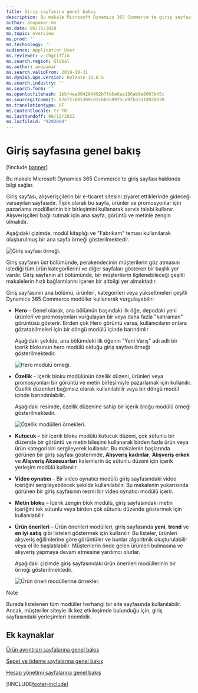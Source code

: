```yaml
---
title: Giriş sayfasına genel bakış
description: Bu makale Microsoft Dynamics 365 Commerce'te giriş sayfası hakkında bilgi sağlar.
author: anupamar-ms
ms.date: 09/15/2020
ms.topic: overview
ms.prod: ''
ms.technology: ''
audience: Application User
ms.reviewer: v-chgriffin
ms.search.region: Global
ms.author: anupamar
ms.search.validFrom: 2019-10-31
ms.dyn365.ops.version: Release 10.0.5
ms.search.industry: ''
ms.search.form: ''
ms.openlocfilehash: 1bbf4ee904204492b7fb6e6aa186ab9e8087b45c
ms.sourcegitcommit: 87e727005399c82cbb6509f5ce9fb33d18928d30
ms.translationtype: HT
ms.contentlocale: tr-TR
ms.lasthandoff: 08/12/2022
ms.locfileid: "9292094"
---
```

# <a name="home-page-overview"></a>Giriş sayfasına genel bakış

[!include [banner](includes/banner.md)]

Bu makale Microsoft Dynamics 365 Commerce'te giriş sayfası hakkında bilgi sağlar.

Giriş sayfası, alışverişçilerin bir e-ticaret sitesini ziyaret ettiklerinde gideceği varsayılan sayfasıdır. Tipik olarak bu sayfa, ürünler ve promosyonlar için pazarlama modüllerinin bir birleşimini kullanarak servis talebi kullanır. Alışverişçileri bağlı tutmak için ana sayfa, görüntü ve metinle zengin olmalıdır.

Aşağıdaki çizimde, modül kitaplığı ve "Fabrikam" teması kullanılarak oluşturulmuş bir ana sayfa örneği gösterilmektedir.

![Giriş sayfası örneği.](./media/Homepage2.PNG)

Giriş sayfanın üst bölümünde, perakendecinin müşterilerin göz atmasını istediği tüm ürün kategorilerini ve diğer sayfaları gösteren bir başlık yer vardır. Giriş sayfanın alt bölümünde, bir müşterilerin ilgilenebileceği çeşitli makalelerin hızlı bağlantılarını içeren bir altbilgi yer almaktadır.

Giriş sayfasının ana bölümü, ürünleri, kategorileri veya yükseltmeleri çeşitli Dynamics 365 Commerce modüller kullanarak vurgulayabilir:

- **Hero** – Genel olarak, ana bölümün başındaki ilk öğe, depodaki yeni ürünleri ve promosyonları vurgulayan bir veya daha fazla "kahraman" görüntüsü gösterir. Birden çok Hero görüntü varsa, kullanıcıların onlara gözatabilmeleri için bir döngü modülü içinde barındırılır.

    Aşağıdaki şekilde, ana bölümdeki ilk öğenin "Yeni Varış" adı adlı bir içerik blokunun hero modülü olduğu giriş sayfası örneği gösterilmektedir.

    ![Hero modülü örneği.](./media/Hero.PNG)

- **Özellik** - İçerik bloku modülünün özellik düzeni, ürünleri veya promosyonları bir görüntü ve metin birleşimiyle pazarlamak için kullanılır. Özellik düzenleri bağımsız olarak kullanılabilir veya bir döngü modül içinde barındırılabilir.

    Aşağıdaki resimde, özellik düzenine sahip bir içerik bloğu modülü örneği gösterilmektedir.

    ![Özellik modülleri örnekleri.](./media/Feature.PNG)

- **Kutucuk** – bir içerik bloku modülü kutucuk düzeni, çok sütunlu bir düzende bir görüntü ve metin bileşimi kullanarak birden fazla ürün veya ürün kategorisini sergileyerek kullanılır. Bu makalenin başlarında görünen bir giriş sayfası gösterimde, **Alışveriş kadınlar**, **Alışveriş erkek** ve **Alışveriş Aksesuarları** kalemlerin üç sütunlu düzeni için içerik yerleşim modülü kullanılır.
- **Video oynatıcı** – Bir video oynatıcı modülü giriş sayfasındaki video içeriğini sergileyebilecek şekilde kullanılabilir. Bu makalenin yukarısında görünen bir giriş sayfasının resmi bir video oynatıcı modülü içerir.
- **Metin bloku** – İçerik zengin blok modülü, giriş sayfasındaki metin içeriğini tek sütunlu veya birden çok sütunlu düzende göstermek için kullanılabilir.
- **Ürün önerileri** – Ürün önerileri modülleri, giriş sayfasında **yeni**, **trend** ve **en iyi satış** gibi listeleri göstermek için kullanılır. Bu listeler, ürünleri alışveriş eğilimlerine göre görüntüler ve bunlar algoritmik oluşturulabilir veya el ile başlatılabilir. Müşterilerin önde gelen ürünleri bulmasına ve alışveriş yapmaya devam etmesine yardımcı olurlar.

    Aşağıdaki çizimde giriş sayfasındaki ürün önerileri modüllerinin bir örneği gösterilmektedir.

    ![Ürün öneri modüllerine örnekler.](./media/Recommendations.PNG)

> [!NOTE]
> Burada listelenen tüm modüller herhangi bir site sayfasında kullanılabilir. Ancak, müşteriler siteyle ilk kez etkileşimde bulunduğu için, giriş sayfasındaki yerleşimleri önemlidir.

## <a name="additional-resources"></a>Ek kaynaklar

[Ürün ayrıntıları sayfalarına genel bakış](quick-tour-pdp.md)

[Sepet ve ödeme sayfalarına genel bakış](quick-tour-cart-checkout.md)

[Hesap yönetimi sayfalarına genel bakış](quick-tour-account-management.md)


[!INCLUDE[footer-include](../includes/footer-banner.md)]
